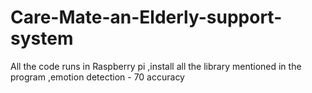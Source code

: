 # Care-Mate-an-Elderly-support-system

All the code runs in Raspberry pi 
,install all the library mentioned in the program 
,emotion detection - 70 accuracy 
